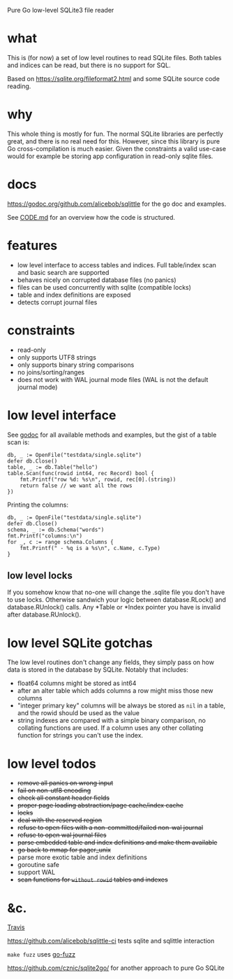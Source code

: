 Pure Go low-level SQLite3 file reader

# what

This is (for now) a set of low level routines to read SQLite files. Both 
tables and indices can be read, but there is no support for SQL.

Based on https://sqlite.org/fileformat2.html and some SQLite source code reading.


# why

This whole thing is mostly for fun. The normal SQLite libraries are perfectly great, and
there is no real need for this. However, since this library is pure Go
cross-compilation is much easier. Given the constraints a valid use-case would
for example be storing app configuration in read-only sqlite files.


# docs

https://godoc.org/github.com/alicebob/sqlittle for the go doc and examples.

See [CODE.md](CODE.md) for an overview how the code is structured.


# features

- low level interface to access tables and indices. Full table/index
  scan and basic search are supported
- behaves nicely on corrupted database files (no panics)
- files can be used concurrently with sqlite (compatible locks)
- table and index definitions are exposed
- detects corrupt journal files


# constraints

- read-only
- only supports UTF8 strings
- only supports binary string comparisons
- no joins/sorting/ranges
- does not work with WAL journal mode files (WAL is not the default journal mode)


# low level interface

See [godoc](https://godoc.org/github.com/alicebob/sqlittle) for all available
methods and examples, but the gist of a table scan is:

    db, _ := OpenFile("testdata/single.sqlite")
    defer db.Close()
    table, _ := db.Table("hello")
    table.Scan(func(rowid int64, rec Record) bool {
        fmt.Printf("row %d: %s\n", rowid, rec[0].(string))
        return false // we want all the rows
    })


Printing the columns:

    db, _ := OpenFile("testdata/single.sqlite")
    defer db.Close()
    schema, _ := db.Schema("words")
    fmt.Printf("columns:\n")
    for _, c := range schema.Columns {
        fmt.Printf(" - %q is a %s\n", c.Name, c.Type)
    }


## low level locks

If you somehow know that no-one will change the .sqlite file you don't have to
use locks. Otherwise sandwich your logic between database.RLock() and
database.RUnlock() calls. Any *Table or *Index pointer you have is invalid
after database.RUnlock().


# low level SQLite gotchas

The low level routines don't change any fields, they simply pass on how data is
stored in the database by SQLite. Notably that includes:
- float64 columns might be stored as int64
- after an alter table which adds columns a row might miss those new columns
- "integer primary key" columns will be always be stored as `nil` in a table,
  and the rowid should be used as the value
- string indexes are compared with a simple binary comparison, no collating
  functions are used. If a column uses any other collating function for strings
  you can't use the index.


# low level todos

- ~~remove all panics on wrong input~~
- ~~fail on non-utf8 encoding~~
- ~~check all constant header fields~~
- ~~proper page loading abstraction/page cache/index cache~~
- ~~locks~~
- ~~deal with the reserved region~~
- ~~refuse to open files with a non-committed/failed non-wal journal~~
- ~~refuse to open wal journal files~~
- ~~parse embedded table and index definitions and make them available~~
- ~~go back to mmap for pager_unix~~
- parse more exotic table and index definitions
- goroutine safe
- support WAL
- ~~scan functions for `without rowid` tables and indexes~~

# &c.

[Travis](https://travis-ci.org/alicebob/sqlittle)

https://github.com/alicebob/sqlittle-ci tests sqlite and sqlittle interaction

`make fuzz` uses [go-fuzz](https://github.com/dvyukov/go-fuzz)

https://github.com/cznic/sqlite2go/ for another approach to pure Go SQLite
